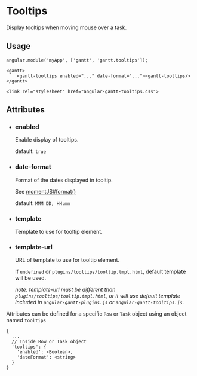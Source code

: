 # Tooltips

Display tooltips when moving mouse over a task.

## Usage

    angular.module('myApp', ['gantt', 'gantt.tooltips']);

<!-- -->

    <gantt>
        <gantt-tooltips enabled="..." date-format="..."><gantt-tooltips/>
    </gantt>

<!-- -->
    
    <link rel="stylesheet" href="angular-gantt-tooltips.css">

## Attributes

- ### enabled

    Enable display of tooltips.
    
    default: `true`

- ### date-format

    Format of the dates displayed in tooltip.
    
    See [momentJS#format()](http://momentjs.com/docs/#/displaying/format/)
    
    default: `MMM DD, HH:mm`

- ### template

    Template to use for tooltip element.

- ### template-url

    URL of template to use for tooltip element.

    If `undefined` or `plugins/tooltips/tooltip.tmpl.html`, default template will be used.   
    
    *note: template-url must be different than `plugins/tooltips/tooltip.tmpl.html`, or it will use default
    template included in `angular-gantt-plugins.js` or `angular-gantt-tooltips.js`.*

Attributes can be defined for a specific `Row` or `Task` object using an object named `tooltips`

    {
      ...
      // Inside Row or Task object
      'tooltips': {
        'enabled': <Boolean>,
        'dateFormat': <string>
      }
    }
